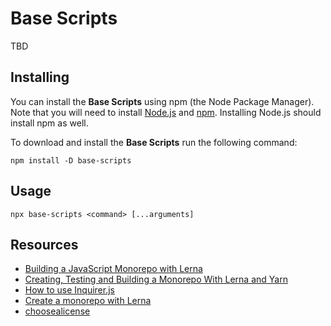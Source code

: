 # Base Scripts
TBD

## Installing
You can install the **Base Scripts** using npm (the Node Package Manager). Note that you will need to install [Node.js](https://nodejs.org/en/) and [npm](https://www.npmjs.com/). Installing Node.js should install npm as well.

To download and install the **Base Scripts** run the following command:
```
npm install -D base-scripts
```

## Usage
```
npx base-scripts <command> [...arguments]
```

## Resources
- [Building a JavaScript Monorepo with Lerna](https://javascript.plainenglish.io/javascript-monorepo-with-lerna-5729d6242302)
- [Creating, Testing and Building a Monorepo With Lerna and Yarn](https://medium.com/swlh/creating-testing-and-building-a-monorepo-with-lerna-and-yarn-1ced540e04c7)
- [How to use Inquirer.js](https://javascript.plainenglish.io/how-to-inquirer-js-c10a4e05ef1f)
- [Create a monorepo with Lerna](https://medium.com/rewrite-tech/how-to-create-a-monorepo-with-lerna-3ed6dfec5021)
- [choosealicense](https://github.com/github/choosealicense.com)
